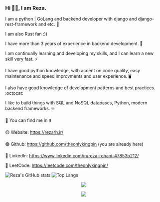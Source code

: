 
<h3>Hi 👋🏻, I am Reza.</h3>

I am a python | GoLang and backend developer with django and django-rest-framework and etc. 🚀

I am also Rust fan :))

I have more than 3 years of experience in backend development. 👀

I am continually learning and developing my skills, and I can learn a new skill very fast. ⚡

I have good python knowledge, with accent on code quality, easy maintenance and speed improvments and user experience. 🖥️

I also have good knowledge of development patterns and best practices. :octocat:

I like to build things with SQL and NoSQL databases, Python, modern backend frameworks. ❇️

🔵 You can find me in ⬇️

🟡 Website: https://rezarh.ir/

🟢 Github: https://github.com/theonlykingpin (you are already here)

🔴 LinkedIn: https://www.linkedin.com/in/reza-rohani-47853b212/

🔴 LeetCode: https://leetcode.com/theonlykingpin/

![Reza's GitHub stats](https://github-readme-stats.vercel.app/api?username=theonlykingpin&show_icons=true)  ![Top Langs](https://github-readme-stats.vercel.app/api/top-langs/?username=theonlykingpin&layout=compact)
<p align="center"><img src="https://github-readme-streak-stats.herokuapp.com/?user=theonlykingpin&theme=dark&hide_border=false"/></p>
<p align="center"><img src="https://github-profile-trophy.vercel.app/?username=theonlykingpin&theme=radical&no-frame=false&no-bg=true&margin-w=4"/></p>
